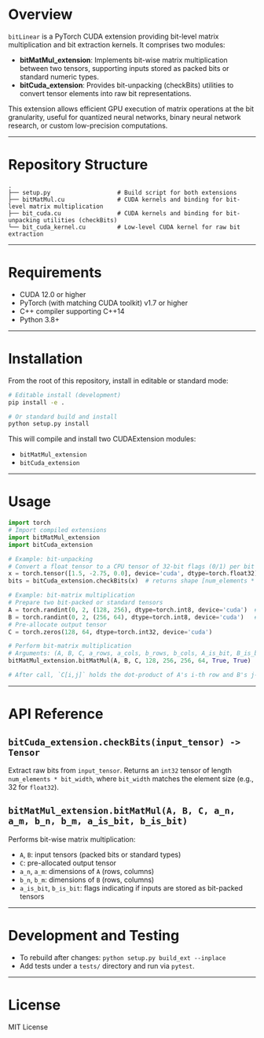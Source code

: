 # Overview

`bitLinear` is a PyTorch CUDA extension providing bit-level matrix multiplication and bit extraction kernels. It comprises two modules:

* **bitMatMul\_extension**: Implements bit-wise matrix multiplication between two tensors, supporting inputs stored as packed bits or standard numeric types.
* **bitCuda\_extension**: Provides bit-unpacking (checkBits) utilities to convert tensor elements into raw bit representations.

This extension allows efficient GPU execution of matrix operations at the bit granularity, useful for quantized neural networks, binary neural network research, or custom low-precision computations.

---

# Repository Structure

```text
.
├── setup.py                   # Build script for both extensions
├── bitMatMul.cu               # CUDA kernels and binding for bit-level matrix multiplication
├── bit_cuda.cu                # CUDA kernels and binding for bit-unpacking utilities (checkBits)
└── bit_cuda_kernel.cu         # Low-level CUDA kernel for raw bit extraction
```

---

# Requirements

* CUDA 12.0 or higher
* PyTorch (with matching CUDA toolkit) v1.7 or higher
* C++ compiler supporting C++14
* Python 3.8+

---

# Installation

From the root of this repository, install in editable or standard mode:

```bash
# Editable install (development)
pip install -e .

# Or standard build and install
python setup.py install
```

This will compile and install two CUDAExtension modules:

* `bitMatMul_extension`
* `bitCuda_extension`

---

# Usage

```python
import torch
# Import compiled extensions
import bitMatMul_extension
import bitCuda_extension

# Example: bit-unpacking
# Convert a float tensor to a CPU tensor of 32-bit flags (0/1) per bit
x = torch.tensor([1.5, -2.75, 0.0], device='cuda', dtype=torch.float32)
bits = bitCuda_extension.checkBits(x)  # returns shape [num_elements * 32]

# Example: bit-matrix multiplication
# Prepare two bit-packed or standard tensors
A = torch.randint(0, 2, (128, 256), dtype=torch.int8, device='cuda')  # packed as bits
B = torch.randint(0, 2, (256, 64), dtype=torch.int8, device='cuda')   # packed as bits
# Pre-allocate output tensor
C = torch.zeros(128, 64, dtype=torch.int32, device='cuda')

# Perform bit-matrix multiplication
# Arguments: (A, B, C, a_rows, a_cols, b_rows, b_cols, A_is_bit, B_is_bit)
bitMatMul_extension.bitMatMul(A, B, C, 128, 256, 256, 64, True, True)

# After call, `C[i,j]` holds the dot-product of A's i-th row and B's j-th column at bit granularity
```

---

# API Reference

## `bitCuda_extension.checkBits(input_tensor) -> Tensor`

Extract raw bits from `input_tensor`. Returns an `int32` tensor of length `num_elements * bit_width`, where `bit_width` matches the element size (e.g., 32 for `float32`).

## `bitMatMul_extension.bitMatMul(A, B, C, a_n, a_m, b_n, b_m, a_is_bit, b_is_bit)`

Performs bit-wise matrix multiplication:

* `A`, `B`: input tensors (packed bits or standard types)
* `C`: pre-allocated output tensor
* `a_n`, `a_m`: dimensions of `A` (rows, columns)
* `b_n`, `b_m`: dimensions of `B` (rows, columns)
* `a_is_bit`, `b_is_bit`: flags indicating if inputs are stored as bit-packed tensors

---

# Development and Testing

* To rebuild after changes: `python setup.py build_ext --inplace`
* Add tests under a `tests/` directory and run via `pytest`.

---

# License

MIT License
